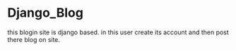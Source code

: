 # Django_Blog


this blogin site is django based.
in this user create its account  and then post there blog on site.


